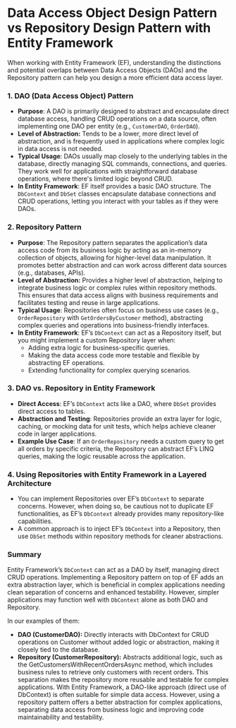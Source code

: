 # Data Access Object Design Pattern vs Repository Design Pattern with Entity Framework

When working with Entity Framework (EF), understanding the distinctions and potential overlaps between Data Access Objects (DAOs) and the Repository pattern can help you design a more efficient data access layer.

### 1. **DAO (Data Access Object) Pattern**
- **Purpose**: A DAO is primarily designed to abstract and encapsulate direct database access, handling CRUD operations on a data source, often implementing one DAO per entity (e.g., `CustomerDAO`, `OrderDAO`).
- **Level of Abstraction:** Tends to be a lower, more direct level of abstraction, and is frequently used in applications where complex logic in data access is not needed.
- **Typical Usage**: DAOs usually map closely to the underlying tables in the database, directly managing SQL commands, connections, and queries. They work well for applications with straightforward database operations, where there's limited logic beyond CRUD.
- **In Entity Framework**: EF itself provides a basic DAO structure. The `DbContext` and `DbSet` classes encapsulate database connections and CRUD operations, letting you interact with your tables as if they were DAOs.

### 2. **Repository Pattern**
- **Purpose**: The Repository pattern separates the application’s data access code from its business logic by acting as an in-memory collection of objects, allowing for higher-level data manipulation. It promotes better abstraction and can work across different data sources (e.g., databases, APIs).
- **Level of Abstraction:** Provides a higher level of abstraction, helping to integrate business logic or complex rules within repository methods. This ensures that data access aligns with business requirements and facilitates testing and reuse in large applications.
- **Typical Usage**: Repositories often focus on business use cases (e.g., `OrderRepository` with `GetOrdersByCustomer` method), abstracting complex queries and operations into business-friendly interfaces.
- **In Entity Framework**: EF’s `DbContext` can act as a Repository itself, but you might implement a custom Repository layer when:
    - Adding extra logic for business-specific queries.
    - Making the data access code more testable and flexible by abstracting EF operations.
    - Extending functionality for complex querying scenarios.

### 3. **DAO vs. Repository in Entity Framework**
- **Direct Access**: EF’s `DbContext` acts like a DAO, where `DbSet` provides direct access to tables.
- **Abstraction and Testing**: Repositories provide an extra layer for logic, caching, or mocking data for unit tests, which helps achieve cleaner code in larger applications.
- **Example Use Case**: If an `OrderRepository` needs a custom query to get all orders by specific criteria, the Repository can abstract EF’s LINQ queries, making the logic reusable across the application.

### 4. **Using Repositories with Entity Framework in a Layered Architecture**
- You can implement Repositories over EF’s `DbContext` to separate concerns. However, when doing so, be cautious not to duplicate EF functionalities, as EF’s `DbContext` already provides many repository-like capabilities.
- A common approach is to inject EF’s `DbContext` into a Repository, then use `DbSet` methods within repository methods for cleaner abstractions.

### Summary
Entity Framework’s `DbContext` can act as a DAO by itself, managing direct CRUD operations. Implementing a Repository pattern on top of EF adds an extra abstraction layer, which is beneficial in complex applications needing clean separation of concerns and enhanced testability. However, simpler applications may function well with `DbContext` alone as both DAO and Repository.

In our examples of them:
- **DAO (CustomerDAO):** Directly interacts with DbContext for CRUD operations on Customer without added logic or abstraction, making it closely tied to the database.
- **Repository (CustomerRepository):** Abstracts additional logic, such as the GetCustomersWithRecentOrdersAsync method, which includes business rules to retrieve only customers with recent orders. This separation makes the repository more reusable and testable for complex applications.
With Entity Framework, a DAO-like approach (direct use of DbContext) is often suitable for simple data access. However, using a repository pattern offers a better abstraction for complex applications, separating data access from business logic and improving code maintainability and testability.
